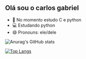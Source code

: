 ##  Olá sou o carlos gabriel

- 📕 No momento estudo C e python
- 💻 Estudando python
- 😄 Pronouns: ele/dele


![Anurag's GitHub stats](https://github-readme-stats.vercel.app/api?username=carlosrodrigues23&show_icons=true&theme=tokyonight)

[![Top Langs](https://github-readme-stats.vercel.app/api/top-langs?username=carlosrodrigues23&hide_progress=true)](https://github.com/anuraghazra/github-readme-stats)
